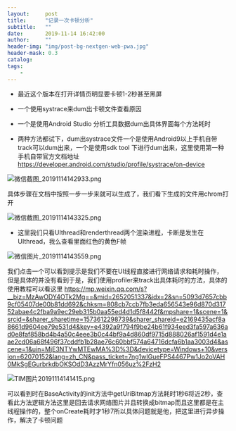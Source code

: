 ```yaml
---
layout:     post
title:      "记录一次卡顿分析"
subtitle:   ""
date:       2019-11-14 16:42:00
author:     ""
header-img: "img/post-bg-nextgen-web-pwa.jpg"
header-mask: 0.3
catalog:
tags:
    -
---
```



- 最近这个版本在打开详情页明显要卡顿1-2秒甚至黑屏

- 一个使用systrace来dum出卡顿文件查看原因

- 一个是使用Android Studio 分析工具数据dum出具体界面每个方法耗时



- 两种方法都试下，dum出systrace文件一个是使用Android9以上手机自带track可以dum出来，一个是使用sdk tool
下进行dum出来，这里使用第一种手机自带官方文档地址
https://developer.android.com/studio/profile/systrace/on-device


![微信截图_20191114142933.png](http://ww1.sinaimg.cn/large/9f723435ly1g8xk0xyxmyj20pk0h440c.jpg)


具体步骤在文档中按照一步一步来就可以生成了，我们看下生成的文件用chrom打开

![微信截图_20191114143325.png](http://ww1.sinaimg.cn/large/9f723435ly1g8xk3xbhf2j213q0dh0un.jpg)

- 这里我们只看UIthread和renderthread两个渲染进程，卡断是发生在UIthread，我么查看里面红色的黄色F帧

![微信图片_20191114143559.png](http://ww1.sinaimg.cn/large/9f723435ly1g8xk6ltvebj20w50i075s.jpg)

我们点击一个可以看到提示是我们不要在UI线程直接进行网络请求和耗时操作，但是具体的并没有看到于是，我们使用profiler来track出具体耗时的方法，具体的使用教程可以看这里
https://mp.weixin.qq.com/s?__biz=MzAwODY4OTk2Mg==&mid=2652051337&idx=2&sn=5093d7657cbb9cf05407de00b81dd692&chksm=808cb7ccb7fb3eda656543e96d870d31752abae4c2fba9a9ec29eb315b0aa55ed4d1d5f8442f&mpshare=1&scene=1&srcid=&sharer_sharetime=1573612298739&sharer_shareid=e2169435acf8a8661d9604ee79e531d4&key=e4392a9f794f9be24b61f934eed3fa597a636ad0e8faf858bd4b4a50c4eee3b0c44bf9a4d860df9715d888026af1591d4e1aae2cd06a68f496f37cddfb1b28ae76c60bbf574a64716dcfa6b1aa3003d4&ascene=1&uin=MjE3NTYwMTEwMA%3D%3D&devicetype=Windows+10&version=62070152&lang=zh_CN&pass_ticket=7ng1wIGueFPS4467Pw1Jo2oVAH0MkSgEGurbrkdbOKSOdD3AzzMrYfn056uz%2FzH2

![TIM图片20191114141415.png](http://ww1.sinaimg.cn/large/9f723435ly1g8xk8er4rdj20v30a90uo.jpg)

可以看到时在BaseActivity的init方法中getUriBitmap方法耗时1秒6将近2秒，查看此方法逻辑方法这里是回去请求网络图片并且转换成bitmap而且这里都是在主线程操作的，整个onCreate耗时才1秒7所以具体问题就是他，把这里进行异步操作，解决了卡顿问题




